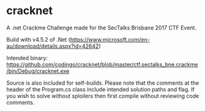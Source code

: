 # cracknet
A .net Crackme Challenge made for the SecTalks Brisbane 2017 CTF Event.

Build with v4.5.2 of .Net (https://www.microsoft.com/en-au/download/details.aspx?id=42642)

Intended binary: https://github.com/codingo/cracknet/blob/master/ctf.sectalks_bne.crackme/bin/Debug/cracknet.exe

Source is also included for self-builds. Please note that the comments at the header of the Program.cs class include intended solution paths and flag. If you wish to solve without sploilers then first compile without reviewing code comments.

